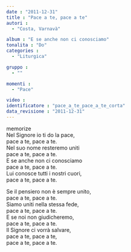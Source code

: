 ```yaml
---
date : "2011-12-31"
title : "Pace a te, pace a te"
autori : 
  - "Costa, Varnavà"

album : "E se anche non ci conosciamo"
tonalita : "Do"
categories : 
  - "Liturgica"

gruppo : 
  - ""

momenti : 
  - "Pace"

video : 
identificatore : "pace_a_te_pace_a_te_corta"
data_revisione : "2011-12-31"
---
```

  
  
  
  
  
  
  
  
  
memorize  
 Nel Signore io ti do la pace,  
pace a te, pace a te.  
Nel suo nome resteremo uniti  
pace a te, pace a te.  
E se anche non ci conosciamo  
pace a te, pace a te.  
Lui conosce tutti i nostri cuori,  
pace a te, pace a te.   
  
  
Se il pensiero non è sempre unito,  
pace a te, pace a te.  
Siamo uniti nella stessa fede,  
pace a te, pace a te.   
E se noi non giudicheremo,  
pace a te, pace a te.  
Il Signore ci vorrà salvare,  
pace a te, pace a te,  
pace a te, pace a te.    
  
  
  
